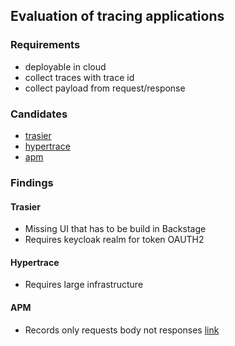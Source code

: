 ## Evaluation of tracing applications

### Requirements
 - deployable in cloud
 - collect traces with trace id
 - collect payload from request/response

### Candidates
 - [trasier](https://github.com/trasiercom)
 - [hypertrace](https://github.com/hypertrace)
 - [apm](https://github.com/elastic/apm-server)

### Findings

#### Trasier
- Missing UI that has to be build in Backstage
- Requires keycloak realm for token OAUTH2 
#### Hypertrace
- Requires large infrastructure
#### APM
- Records only requests body not responses [link](https://discuss.elastic.co/t/apm-capture-response-body/249990)